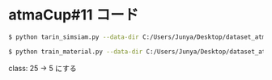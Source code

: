 # atmaCup#11 コード

```bash
$ python tarin_simsiam.py --data-dir C:/Users/Junya/Desktop/dataset_atmaCup11/photos --batch-size 128
```

```bash
$ python train_material.py --data-dir C:/Users/Junya/Desktop/dataset_atmaCup11 --batch-size 128
```

class: 25 -> 5 にする